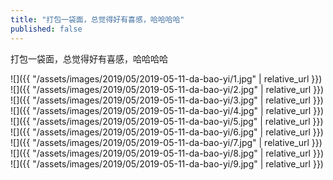 ```yaml
---
title: "打包一袋面，总觉得好有喜感，哈哈哈哈"
published: false
---
```

打包一袋面，总觉得好有喜感，哈哈哈哈



![]({{ "/assets/images/2019/05/2019-05-11-da-bao-yi/1.jpg" | relative_url }})
![]({{ "/assets/images/2019/05/2019-05-11-da-bao-yi/2.jpg" | relative_url }})
![]({{ "/assets/images/2019/05/2019-05-11-da-bao-yi/3.jpg" | relative_url }})
![]({{ "/assets/images/2019/05/2019-05-11-da-bao-yi/4.jpg" | relative_url }})
![]({{ "/assets/images/2019/05/2019-05-11-da-bao-yi/5.jpg" | relative_url }})
![]({{ "/assets/images/2019/05/2019-05-11-da-bao-yi/6.jpg" | relative_url }})
![]({{ "/assets/images/2019/05/2019-05-11-da-bao-yi/7.jpg" | relative_url }})
![]({{ "/assets/images/2019/05/2019-05-11-da-bao-yi/8.jpg" | relative_url }})
![]({{ "/assets/images/2019/05/2019-05-11-da-bao-yi/9.jpg" | relative_url }})
